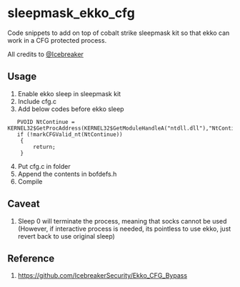 # sleepmask_ekko_cfg
Code snippets to add on top of cobalt strike sleepmask kit so that ekko can work in a CFG protected process.

All credits to [@Icebreaker](https://github.com/IcebreakerSecurity)

## Usage
1. Enable ekko sleep in sleepmask kit
2. Include cfg.c
3. Add below codes before ekko sleep
```
   PVOID NtContinue = KERNEL32$GetProcAddress(KERNEL32$GetModuleHandleA("ntdll.dll"),"NtContinue");
   if (!markCFGValid_nt(NtContinue))
    {
        return;
    }
```
4. Put cfg.c in folder
5. Append the contents in bofdefs.h
6. Compile

## Caveat
1. Sleep 0 will terminate the process, meaning that socks cannot be used (However, if interactive process is needed, its pointless to use ekko, just revert back to use original sleep)

## Reference
1. https://github.com/IcebreakerSecurity/Ekko_CFG_Bypass
